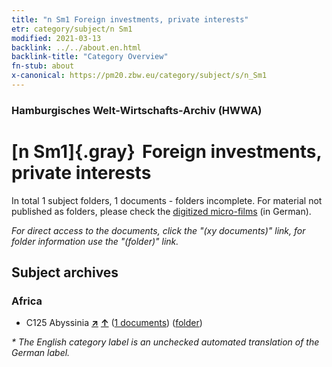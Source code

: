 ```yaml
---
title: "n Sm1 Foreign investments, private interests"
etr: category/subject/n Sm1
modified: 2021-03-13
backlink: ../../about.en.html
backlink-title: "Category Overview"
fn-stub: about
x-canonical: https://pm20.zbw.eu/category/subject/s/n_Sm1
---
```


### Hamburgisches Welt-Wirtschafts-Archiv (HWWA)
# [n Sm1]{.gray}&#8201; Foreign investments, private interests&#160; 





In total 1 subject folders, 1 documents - folders incomplete.
For material not published as folders, please check the [digitized micro-films](/film/h1_sh.de.html) (in German).

_For direct access to the documents, click the "(xy documents)" link, for folder information use the "(folder)" link._

## Subject archives



### Africa

- C125 Abyssinia [**&nearr;**](../../../geo/i/141482/about.en.html "Abyssinia (all folders)") [**&uarr;**](../../../geo/about.en.html#C125 "Country category system") (<a href="https://pm20.zbw.eu/dfgview/sh/141482,163257" title="about: Abyssinia : Foreign investments, private interests" target="_blank">1 documents</a>) ([folder](../../../../folder/sh/1414xx/141482/1632xx/163257/about.en.html))


_* The English category label is an unchecked automated translation of the German label._


